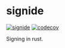 # signide

[![signide](https://github.com/WebOfTrust/signide/actions/workflows/test.yml/badge.svg)](https://github.com/WebOfTrust/signide/actions/workflows/test.yml)
[![codecov](https://codecov.io/gh/WebOfTrust/signide/branch/main/graph/badge.svg?token=L8K7H1XXQS)](https://codecov.io/gh/WebOfTrust/signide)

Signing in rust.